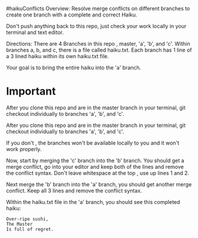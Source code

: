 #haikuConflicts
Overview: Resolve merge conflicts on different branches to create one branch with a complete and correct Haiku.

Don't push anything back to this repo, just check your work locally in your terminal and text editor.

Directions: There are 4 Branches in this repo , master, 'a', 'b', and 'c'. Within branches a, b, and c, there is a file called haiku.txt. Each branch has 1 line of a 3 lined haiku within its own haiku.txt file.

Your goal is to bring the entire haiku into the 'a' branch.

# Important

After you clone this repo and are in the master branch in your terminal, git checkout individually to branches 'a', 'b', and 'c'.


After you clone this repo and are in the master branch in your terminal, git checkout individually to branches 'a', 'b', and 'c'.

If you don't , the branches won't be available locally to you and it won't work properly.

Now, start by merging the 'c' branch into the 'b' branch. You should get a merge conflict, go into your editor and keep both of the lines and remove the conflict syntax. Don't leave whitespace at the top , use up lines 1 and 2.

Next merge the 'b' branch into the 'a' branch, you should get another merge conflict. Keep all 3 lines and remove the conflict syntax.

Within the haiku.txt file in the 'a' branch, you should see this completed haiku:

```
Over-ripe sushi,
The Master
Is full of regret.
```
